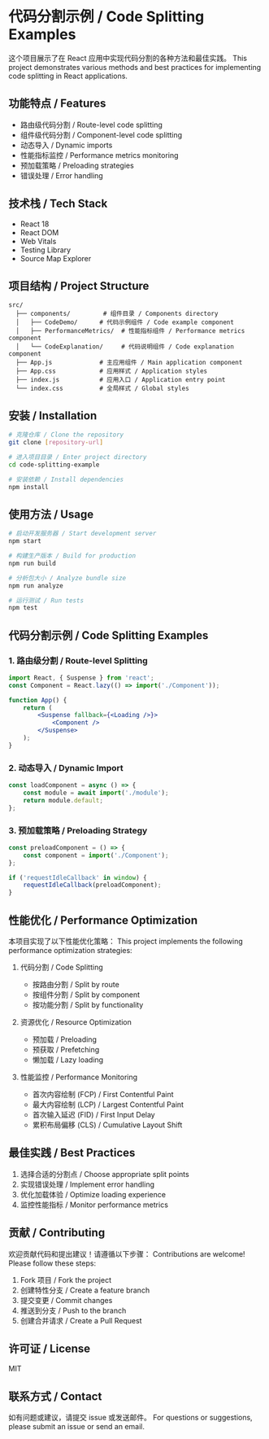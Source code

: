 # 代码分割示例 / Code Splitting Examples

这个项目展示了在 React 应用中实现代码分割的各种方法和最佳实践。
This project demonstrates various methods and best practices for implementing code splitting in React applications.

## 功能特点 / Features

- 路由级代码分割 / Route-level code splitting
- 组件级代码分割 / Component-level code splitting
- 动态导入 / Dynamic imports
- 性能指标监控 / Performance metrics monitoring
- 预加载策略 / Preloading strategies
- 错误处理 / Error handling

## 技术栈 / Tech Stack

- React 18
- React DOM
- Web Vitals
- Testing Library
- Source Map Explorer

## 项目结构 / Project Structure

```
src/
  ├── components/         # 组件目录 / Components directory
  │   ├── CodeDemo/      # 代码示例组件 / Code example component
  │   ├── PerformanceMetrics/  # 性能指标组件 / Performance metrics component
  │   └── CodeExplanation/     # 代码说明组件 / Code explanation component
  ├── App.js             # 主应用组件 / Main application component
  ├── App.css            # 应用样式 / Application styles
  ├── index.js           # 应用入口 / Application entry point
  └── index.css          # 全局样式 / Global styles
```

## 安装 / Installation

```bash
# 克隆仓库 / Clone the repository
git clone [repository-url]

# 进入项目目录 / Enter project directory
cd code-splitting-example

# 安装依赖 / Install dependencies
npm install
```

## 使用方法 / Usage

```bash
# 启动开发服务器 / Start development server
npm start

# 构建生产版本 / Build for production
npm run build

# 分析包大小 / Analyze bundle size
npm run analyze

# 运行测试 / Run tests
npm test
```

## 代码分割示例 / Code Splitting Examples

### 1. 路由级分割 / Route-level Splitting

```jsx
import React, { Suspense } from 'react';
const Component = React.lazy(() => import('./Component'));

function App() {
    return (
        <Suspense fallback={<Loading />}>
            <Component />
        </Suspense>
    );
}
```

### 2. 动态导入 / Dynamic Import

```jsx
const loadComponent = async () => {
    const module = await import('./module');
    return module.default;
};
```

### 3. 预加载策略 / Preloading Strategy

```jsx
const preloadComponent = () => {
    const component = import('./Component');
};

if ('requestIdleCallback' in window) {
    requestIdleCallback(preloadComponent);
}
```

## 性能优化 / Performance Optimization

本项目实现了以下性能优化策略：
This project implements the following performance optimization strategies:

1. 代码分割 / Code Splitting
   - 按路由分割 / Split by route
   - 按组件分割 / Split by component
   - 按功能分割 / Split by functionality

2. 资源优化 / Resource Optimization
   - 预加载 / Preloading
   - 预获取 / Prefetching
   - 懒加载 / Lazy loading

3. 性能监控 / Performance Monitoring
   - 首次内容绘制 (FCP) / First Contentful Paint
   - 最大内容绘制 (LCP) / Largest Contentful Paint
   - 首次输入延迟 (FID) / First Input Delay
   - 累积布局偏移 (CLS) / Cumulative Layout Shift

## 最佳实践 / Best Practices

1. 选择合适的分割点 / Choose appropriate split points
2. 实现错误处理 / Implement error handling
3. 优化加载体验 / Optimize loading experience
4. 监控性能指标 / Monitor performance metrics

## 贡献 / Contributing

欢迎贡献代码和提出建议！请遵循以下步骤：
Contributions are welcome! Please follow these steps:

1. Fork 项目 / Fork the project
2. 创建特性分支 / Create a feature branch
3. 提交变更 / Commit changes
4. 推送到分支 / Push to the branch
5. 创建合并请求 / Create a Pull Request

## 许可证 / License

MIT

## 联系方式 / Contact

如有问题或建议，请提交 issue 或发送邮件。
For questions or suggestions, please submit an issue or send an email. 